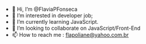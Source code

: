 - 👋 Hi, I’m @FlaviaPFonseca
- 👀 I’m interested in developer job;
- 🌱 I’m currently learning JavaScript.
- 💞️ I’m looking to collaborate on JavaScript/Front-End
- 📫 How to reach me : flapoliane@yahoo.com.br

<!---
FlaviaPFonseca/FlaviaPFonseca is a ✨ special ✨ repository because its `README.md` (this file) appears on your GitHub profile.
You can click the Preview link to take a look at your changes.
--->

